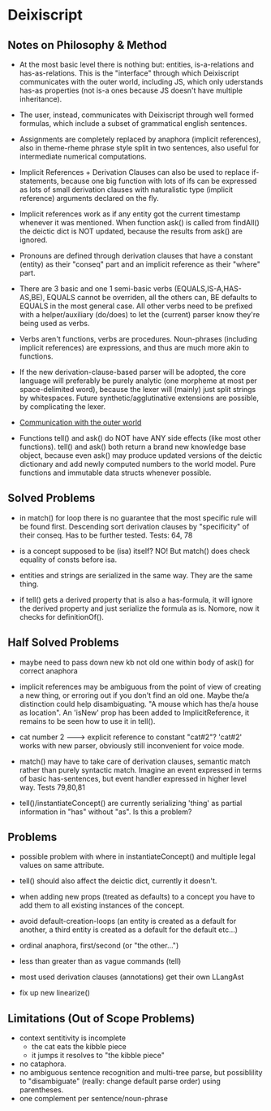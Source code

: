 # Deixiscript

## Notes on Philosophy & Method

- At the most basic level there is nothing but: entities, is-a-relations and
  has-as-relations. This is the "interface" through which Deixiscript
  communicates with the outer world, including JS, which only uderstands has-as
  properties (not is-a ones because JS doesn't have multiple inheritance).

- The user, instead, communicates with Deixiscript through well formed formulas,
  which include a subset of grammatical english sentences.

- Assignments are completely replaced by anaphora (implicit references), also in
  theme-rheme phrase style split in two sentences, also useful for intermediate
  numerical computations.

- Implicit References + Derivation Clauses can also be used to replace
  if-statements, because one big function with lots of ifs can be expressed as
  lots of small derivation clauses with naturalistic type (implicit reference)
  arguments declared on the fly.

- Implicit references work as if any entity got the current timestamp whenever
  it was mentioned. When function ask() is called from findAll() the deictic
  dict is NOT updated, because the results from ask() are ignored.

- Pronouns are defined through derivation clauses that have a constant (entity)
  as their "conseq" part and an implicit reference as their "where" part.

- There are 3 basic and one 1 semi-basic verbs (EQUALS,IS-A,HAS-AS,BE), EQUALS
  cannot be overriden, all the others can, BE defaults to EQUALS in the most
  general case. All other verbs need to be prefixed with a helper/auxiliary
  (do/does) to let the (current) parser know they're being used as verbs.

- Verbs aren't functions, verbs are procedures. Noun-phrases (including implicit
  references) are expressions, and thus are much more akin to functions.

- If the new derivation-clause-based parser will be adopted, the core language
  will preferably be purely analytic (one morpheme at most per space-delimited
  word), because the lexer will (mainly) just split strings by whitespaces.
  Future synthetic/agglutinative extensions are possible, by complicating the
  lexer.

- [Communication with the outer world](./src/io/README.md)

- Functions tell() and ask() do NOT have ANY side effects (like most other
  functions). tell() and ask() both return a brand new knowledge base object,
  because even ask() may produce updated versions of the deictic dictionary and
  add newly computed numbers to the world model. Pure functions and immutable
  data structs whenever possible.

## Solved Problems

- in match() for loop there is no guarantee that the most specific rule will be
  found first. Descending sort derivation clauses by "specificity" of their
  conseq. Has to be further tested. Tests: 64, 78

- is a concept supposed to be (isa) itself? NO! But match() does check equality of consts before isa.

- entities and strings are serialized in the same way. They are the same thing.

- if tell() gets a derived property that is also a has-formula, it will ignore the derived property and just serialize the formula as is. Nomore, now it checks for definitionOf().

## Half Solved Problems

- maybe need to pass down new kb not old one within body of ask() for correct
  anaphora

- implicit references may be ambiguous from the point of view of creating a new
  thing, or erroring out if you don't find an old one. Maybe the/a distinction
  could help disambiguating. "A mouse which has the/a house as location". An
  'isNew' prop has been added to ImplicitReference, it remains to be seen how to
  use it in tell().

- cat number 2 ---> explicit reference to constant "cat#2"? 'cat#2' works with
  new parser, obviously still inconvenient for voice mode.

- match() may have to take care of derivation clauses, semantic match rather
  than purely syntactic match. Imagine an event expressed in terms of basic
  has-sentences, but event handler expressed in higher level way. Tests 79,80,81

- tell()/instantiateConcept() are currently serializing 'thing' as partial information in "has" without "as". Is this a problem?

## Problems

- possible problem with where in instantiateConcept() and multiple legal values
  on same attribute.

- tell() should also affect the deictic dict, currently it doesn't.

- when adding new props (treated as defaults) to a concept you have to add them
  to all existing instances of the concept.

- avoid default-creation-loops (an entity is created as a default for another, a
  third entity is created as a default for the default etc...)

- ordinal anaphora, first/second (or "the other...")

- less than greater than as vague commands (tell)

- most used derivation clauses (annotations) get their own LLangAst

- fix up new linearize()

## Limitations (Out of Scope Problems)

- context sentitivity is incomplete
  - the cat eats the kibble piece
  - it jumps it resolves to "the kibble piece"
- no cataphora.
- no ambiguous sentence recognition and multi-tree parse, but possiblility to
  "disambiguate" (really: change default parse order) using parentheses.
- one complement per sentence/noun-phrase
